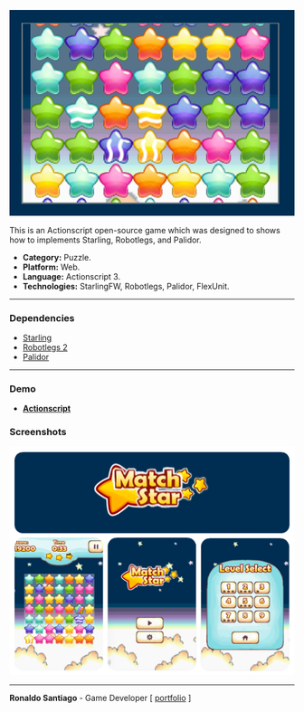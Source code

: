 ![cover](img_cover_match3.png)

This is an Actionscript open-source game which was designed to shows how to implements Starling, Robotlegs, and Palidor.

+ **Category:** Puzzle.
+ **Platform:** Web.
+ **Language:** Actionscript 3.
+ **Technologies:** StarlingFW, Robotlegs, Palidor, FlexUnit.


* * *


### Dependencies

+ [Starling](https://github.com/Gamua/Starling-Framework)
+ [Robotlegs 2](https://github.com/robotlegs/robotlegs-framework)
+ [Palidor](https://github.com/RonaldoSetzer/robotlegs-extensions-Palidor)


* * *


### Demo
+ **[Actionscript](https://ronaldosetzer.github.io/portfolio/open_source/match3/)**


### Screenshots
![screenshot01](img_game_match3.png)
* * *

**Ronaldo Santiago**  - Game Developer [ [portfolio](https://ronaldosetzer.github.io/portfolio/) ]

